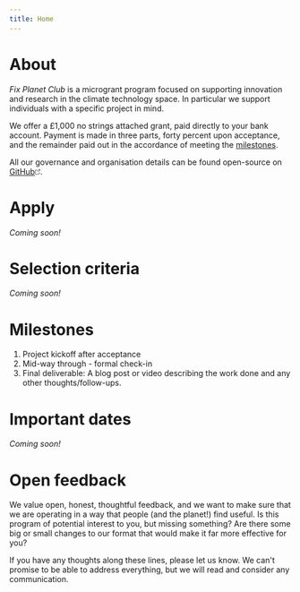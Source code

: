 ```yaml
---
title: Home
---
```


# About <a name="about"></a>

_Fix Planet Club_ is a microgrant program focused on supporting innovation and
research in the climate technology space. In particular we support individuals
with a specific project in mind.

We offer a <span class="amount">£1,000</span> no strings attached grant, paid
directly to your bank account. Payment is made in three parts, forty percent
upon acceptance, and the remainder paid out in the accordance of meeting the
<a href="#milestones">milestones</a>.

All our governance and organisation details can be found open-source on
<a alt="FixPlanet on GitHub" title="FixPlanet on GitHub" href="https://github.com/FixPlanet/org">GitHub<img src="/images/out.png" height=10 /></a>.

# Apply <a name="apply"></a>

_Coming soon!_


# Selection criteria <a name="selection-criteria"></a>

_Coming soon!_


# Milestones <a name="milestones"></a>

1. Project kickoff after acceptance
2. Mid-way through - formal check-in
3. Final deliverable: A blog post or video describing the work done and any
   other thoughts/follow-ups.


# Important dates <a name="important-dates"></a>

_Coming soon!_

# Open feedback <a name="open-feedback"></a>

We value open, honest, thoughtful feedback, and we want to make sure that we
are operating in a way that people (and the planet!) find useful. Is this
program of potential interest to you, but missing something? Are there some
big or small changes to our format that would make it far more effective for
you?

<!--
TODO: Include our email address.
-->
If you have any thoughts along these lines, please let us know. We can't
promise to be able to address everything, but we will read and consider
any communication.


